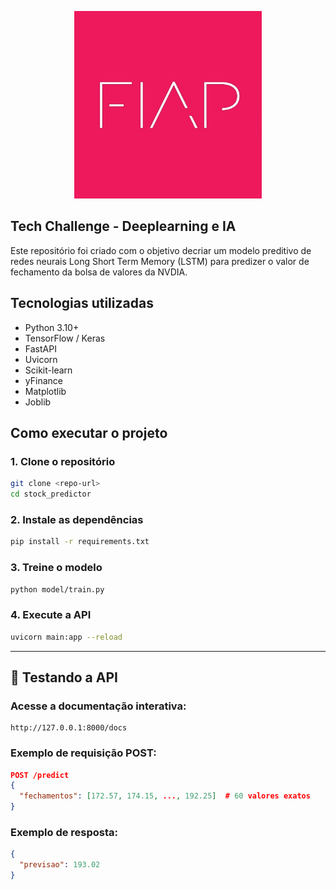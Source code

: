 <p align="center">
  <img src="./images/fiap_logo.jpg" alt="Logo Embrapa"  width="300" height="300">
</p>

## Tech Challenge - Deeplearning e IA
Este repositório foi criado com o objetivo decriar um modelo preditivo de redes neurais Long Short Term Memory (LSTM) para predizer o valor de fechamento da bolsa de valores da NVDIA.

## Tecnologias utilizadas

- Python 3.10+
- TensorFlow / Keras
- FastAPI
- Uvicorn
- Scikit-learn
- yFinance
- Matplotlib
- Joblib

## Como executar o projeto

### 1. Clone o repositório
```bash
git clone <repo-url>
cd stock_predictor
```

### 2. Instale as dependências
```bash
pip install -r requirements.txt
```

### 3. Treine o modelo
```bash
python model/train.py
```

### 4. Execute a API
```bash
uvicorn main:app --reload
```

---

## 🧪 Testando a API

### Acesse a documentação interativa:
```
http://127.0.0.1:8000/docs
```

### Exemplo de requisição POST:
```json
POST /predict
{
  "fechamentos": [172.57, 174.15, ..., 192.25]  # 60 valores exatos
}
```

### Exemplo de resposta:
```json
{
  "previsao": 193.02
}
```


